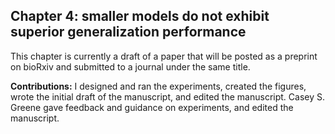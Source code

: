 ## Chapter 4: smaller models do not exhibit superior generalization performance

This chapter is currently a draft of a paper that will be posted as a preprint on bioRxiv and submitted to a journal under the same title.

**Contributions:**
I designed and ran the experiments, created the figures, wrote the initial draft of the manuscript, and edited the manuscript. Casey S. Greene gave feedback and guidance on experiments, and edited the manuscript.
